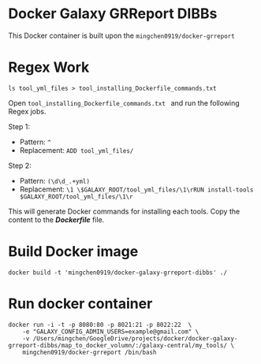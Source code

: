 # Docker Galaxy GRReport DIBBs

This Docker container is built upon the `mingchen0919/docker-grreport`

# Regex Work

```
ls tool_yml_files > tool_installing_Dockerfile_commands.txt 
```

Open `tool_installing_Dockerfile_commands.txt ` and run the following Regex jobs.

Step 1:

* Pattern: `^`
* Replacement: `ADD tool_yml_files/`

Step 2:

* Pattern: `(\d\d_.+yml)`
* Replacement: `\1 \$GALAXY_ROOT/tool_yml_files/\1\rRUN install-tools $GALAXY_ROOT/tool_yml_files/\1\r`

This will generate Docker commands for installing each tools. Copy the content to the ***Dockerfile*** file.

# Build Docker image

```
docker build -t 'mingchen0919/docker-galaxy-grreport-dibbs' ./
```

# Run docker container

```
docker run -i -t -p 8080:80 -p 8021:21 -p 8022:22  \
    -e "GALAXY_CONFIG_ADMIN_USERS=example@gmail.com" \
    -v /Users/mingchen/GoogleDrive/projects/docker/docker-galaxy-grreport-dibbs/map_to_docker_volumn/:/galaxy-central/my_tools/ \
    mingchen0919/docker-grreport /bin/bash
```